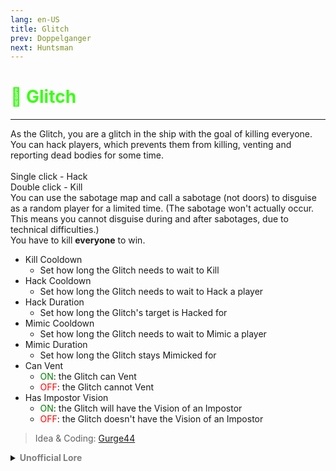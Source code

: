 ```yaml
---
lang: en-US
title: Glitch
prev: Doppelganger
next: Huntsman
---
```


# <font color="#39ff14">👾 <b>Glitch</b></font> <Badge text="Killing" type="tip" vertical="middle"/>
---

As the Glitch, you are a glitch in the ship with the goal of killing everyone.<br>
You can hack players, which prevents them from killing, venting and reporting dead bodies for some time.<br><br>
Single click - Hack<br>
Double click - Kill<br>
You can use the sabotage map and call a sabotage (not doors) to disguise as a random player for a limited time. (The sabotage won't actually occur. This means you cannot disguise during and after sabotages, due to technical difficulties.)<br>
You have to kill <b>everyone</b> to win.
* Kill Cooldown
  * Set how long the Glitch needs to wait to Kill
* Hack Cooldown
  * Set how long the Glitch needs to wait to Hack a player
* Hack Duration
  * Set how long the Glitch's target is Hacked for
* Mimic Cooldown
  * Set how long the Glitch needs to wait to Mimic a player
* Mimic Duration
  * Set how long the Glitch stays Mimicked for
* Can Vent
  * <font color=green>ON</font>: the Glitch can Vent
  * <font color=red>OFF</font>: the Glitch cannot Vent
* Has Impostor Vision
  * <font color=green>ON</font>: the Glitch will have the Vision of an Impostor
  * <font color=red>OFF</font>: the Glitch doesn't have the Vision of an Impostor

> Idea & Coding: [Gurge44](#)

<details>
<summary><b><font color=gray>Unofficial Lore</font></b></summary>

Placeholder: This role is a ROLE OH EM GOSH
> Submitted by: Member
</details>